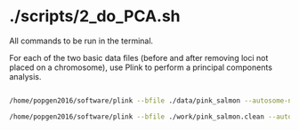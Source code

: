 # ./scripts/2_do_PCA.sh 
All commands to be run in the terminal.

For each of the two basic data files (before and after removing loci not placed on a chromosome), use Plink to perform a principal components analysis.

```bash

/home/popgen2016/software/plink --bfile ./data/pink_salmon --autosome-num 26 --maf 0.1 --pca 3 --out ./work/pink_data.initial

/home/popgen2016/software/plink --bfile ./work/pink_salmon.clean --autosome-num 26 --maf 0.1 --pca 3 --out ./work/pink_salmon.clean

```
